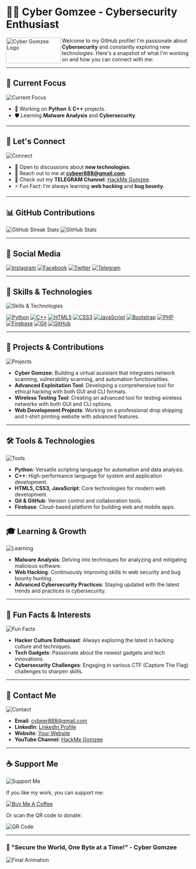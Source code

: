 # 👨‍💻 Cyber Gomzee - Cybersecurity Enthusiast

<img src="https://i.postimg.cc/dVVntRG7/photo-2024-08-17-16-19-44-removebg-preview-1.png" alt="Cyber Gomzee Logo" align="left" height="70px" width="150px"/>

Welcome to my GitHub profile! I'm passionate about **Cybersecurity** and constantly exploring new technologies. Here's a snapshot of what I'm working on and how you can connect with me:

---

## 🔭 Current Focus

![Current Focus](https://i.giphy.com/media/v1.Y2lkPTc5MGI3NjExYXBmeHE4MHI4dTZvYnhtd2owbWJxNWR2MDd0YzNndmNyMzY0ZTJ2ciZlcD12MV9pbnRlcm5hbF9naWZfYnlfaWQmY3Q9Zw/6OrCT1jVbonHG/giphy.gif)

- 🌟 Working on **Python** & **C++** projects.
- 🛡️ Learning **Malware Analysis** and **Cybersecurity**.

---

## 💬 Let's Connect

![Connect](https://i.giphy.com/media/v1.Y2lkPTc5MGI3NjExNHdscm9xOHNhYnhpczJ2dTR4eHZpOGZ0cjRsbHVoNnhib3F2bmxlbCZlcD12MV9pbnRlcm5hbF9naWZfYnlfaWQmY3Q9Zw/c6LsXARy3A9PxbmgAj/giphy.gif)

- 🤖 Open to discussions about **new technologies**.
- 📧 Reach out to me at **cybeer888@gmail.com**.
- 🎥 Check out my **TELEGRAM Channel**: [HackMe Gomzee](https://t.me/hackmegomzee).
- ⚡ Fun Fact: I'm always learning **web hacking** and **bug bounty**.

---

## 📊 GitHub Contributions

![GitHub Streak Stats](https://github-readme-streak-stats.herokuapp.com/?user=krazystar55&theme=highcontrast)
![GitHub Stats](https://github-readme-stats.vercel.app/api?username=krazystar55&show_icons=true&theme=radical)

---

## 📱 Social Media

[![Instagram](https://img.shields.io/badge/Instagram-DD2476?style=for-the-badge&logo=instagram&logoColor=white)](https://www.instagram.com/cyber_gomzee/)
[![Facebook](https://img.shields.io/badge/Facebook-344E86?style=for-the-badge&logo=facebook&logoColor=white)](https://www.facebook.com/cyber_gomzee/)
[![Twitter](https://img.shields.io/badge/Twitter-0D95E8?style=for-the-badge&logo=twitter&logoColor=white)](https://twitter.com/Cyber_gomzee/)
[![Telegram](https://img.shields.io/badge/Telegram-8E2DE2?style=for-the-badge&logo=telegram&logoColor=white)](https://t.me/hackmegomzee/)

---

## 🚀 Skills & Technologies

![Skills & Technologies](https://media.giphy.com/media/3o7aCTPPm4OHfRLSH6/giphy.gif)

[![Python](https://img.shields.io/badge/-Python-grey?style=for-the-badge&logo=python&logoColor=white&labelColor=8E2DE2)](https://www.python.org/)
[![C++](https://img.shields.io/badge/-C++-grey?style=for-the-badge&logo=c%2B%2B&logoColor=white&labelColor=8E2DE2)](https://isocpp.org/)
[![HTML5](https://img.shields.io/badge/-HTML5-grey?style=for-the-badge&logo=html5&logoColor=white&labelColor=8E2DE2)](https://developer.mozilla.org/en-US/docs/Web/HTML)
[![CSS3](https://img.shields.io/badge/-CSS3-grey?style=for-the-badge&logo=css3&logoColor=white&labelColor=8E2DE2)](https://developer.mozilla.org/en-US/docs/Web/CSS)
[![JavaScript](https://img.shields.io/badge/-JavaScript-grey?style=for-the-badge&logo=javascript&logoColor=white&labelColor=8E2DE2)](https://developer.mozilla.org/en-US/docs/Web/JavaScript)
[![Bootstrap](https://img.shields.io/badge/-Bootstrap-grey?style=for-the-badge&logo=bootstrap&logoColor=white&labelColor=8E2DE2)](https://getbootstrap.com/)
[![PHP](https://img.shields.io/badge/-PHP-grey?style=for-the-badge&logo=php&logoColor=white&labelColor=8E2DE2)](https://www.php.net/)
[![Firebase](https://img.shields.io/badge/-Firebase-grey?style=for-the-badge&logo=firebase&logoColor=white&labelColor=8E2DE2)](https://firebase.google.com/)
[![Git](https://img.shields.io/badge/-Git-grey?style=for-the-badge&logo=git&logoColor=white&labelColor=8E2DE2)](https://git-scm.com/)
[![GitHub](https://img.shields.io/badge/-GitHub-grey?style=for-the-badge&logo=github&logoColor=white&labelColor=8E2DE2)](https://github.com/)

---

## 🚀 Projects & Contributions

![Projects](https://i.giphy.com/media/v1.Y2lkPTc5MGI3NjExM2RiendpbmYzeTJ5M3BmcXhsN28waTk0eTlyeGw3OXZlazdybWZsOCZlcD12MV9pbnRlcm5hbF9naWZfYnlfaWQmY3Q9Zw/2AVDG3vH0DVuiS9EYg/giphy.gif)

- **Cyber Gomzee**: Building a virtual assistant that integrates network scanning, vulnerability scanning, and automation functionalities.
- **Advanced Exploitation Tool**: Developing a comprehensive tool for ethical hacking with both GUI and CLI formats.
- **Wireless Testing Tool**: Creating an advanced tool for testing wireless networks with both GUI and CLI options.
- **Web Development Projects**: Working on a professional drop shipping and t-shirt printing website with advanced features.

---

## 🛠️ Tools & Technologies

![Tools](https://i.giphy.com/media/v1.Y2lkPTc5MGI3NjExaHV0OHc1YjJweGg1dzd2djZuc3JxNXhtZmMwYXdlc2Z0djUwY3J6OCZlcD12MV9pbnRlcm5hbF9naWZfYnlfaWQmY3Q9Zw/TOWeGr70V2R1K/giphy.gif)

- **Python**: Versatile scripting language for automation and data analysis.
- **C++**: High-performance language for system and application development.
- **HTML5, CSS3, JavaScript**: Core technologies for modern web development.
- **Git & GitHub**: Version control and collaboration tools.
- **Firebase**: Cloud-based platform for building web and mobile apps.

---

## 🎓 Learning & Growth

![Learning](https://i.giphy.com/media/v1.Y2lkPTc5MGI3NjExZ3BqNTI5ZjlrYjl6ZHJ1ejI0cjJmang0d3AxZHg4ZG8xem5vZW56YyZlcD12MV9pbnRlcm5hbF9naWZfYnlfaWQmY3Q9Zw/sgMLlzON4djJ15wQIh/giphy.gif)

- **Malware Analysis**: Delving into techniques for analyzing and mitigating malicious software.
- **Web Hacking**: Continuously improving skills in web security and bug bounty hunting.
- **Advanced Cybersecurity Practices**: Staying updated with the latest trends and practices in cybersecurity.

---

## 🧩 Fun Facts & Interests

![Fun Facts](https://i.giphy.com/media/v1.Y2lkPTc5MGI3NjExbDB4MWhzZnR6NGhrajVoYzJ3dWZxd2JwamYwejhoNGJmYzVwejAyeSZlcD12MV9pbnRlcm5hbF9naWZfYnlfaWQmY3Q9Zw/0IxCCFB96rqSvMof7o/giphy.gif)

- **Hacker Culture Enthusiast**: Always exploring the latest in hacking culture and techniques.
- **Tech Gadgets**: Passionate about the newest gadgets and tech innovations.
- **Cybersecurity Challenges**: Engaging in various CTF (Capture The Flag) challenges to sharpen skills.

---

## 📝 Contact Me

![Contact](https://i.giphy.com/media/v1.Y2lkPTc5MGI3NjExeXp3OGRmODZscXU4anp5NzZta29kdm02YjZ2OWQwaHR4d3czZGN4YyZlcD12MV9pbnRlcm5hbF9naWZfYnlfaWQmY3Q9Zw/1p74BBfYv8JwNC8SYI/giphy.gif)

- **Email**: [cybeer888@gmail.com](mailto:cybeer888@gmail.com)
- **LinkedIn**: [LinkedIn Profile](https://www.linkedin.com/in/gautam-2110552b2)
- **Website**: [Your Website](https://www.cybergomzee.great-site.net)
- **YouTube Channel**: [HackMe Gomzee](https://youtube.com/@cyber_gomzee)

---

## ☕ Support Me

![Support Me](https://i.giphy.com/media/v1.Y2lkPTc5MGI3NjExa21ndmFjNWxqbXloaWtrZGc5ZnAyY3BqZ2FnampveDluN2EyY2k5YSZlcD12MV9pbnRlcm5hbF9naWZfYnlfaWQmY3Q9Zw/115BJle6N2Av0A/giphy.gif)

If you like my work, you can support me:

[![Buy Me A Coffee](https://cdn.buymeacoffee.com/buttons/v2/default-yellow.png)](buymeacoffee.com/krazystar55)

Or scan the QR code to donate:

![QR Code](https://i.postimg.cc/RV1kdRxq/qr.jpg)

---

### 🚀 "Secure the World, One Byte at a Time!" - Cyber Gomzee

![Final Animation](https://cdnb.artstation.com/p/assets/images/images/035/934/391/original/nikolas-skull-gif.gif)
